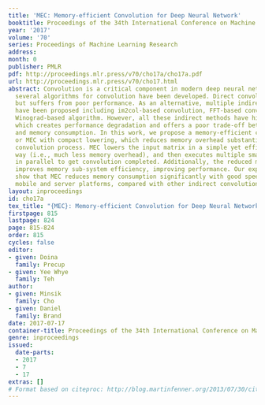 ```yaml
---
title: 'MEC: Memory-efficient Convolution for Deep Neural Network'
booktitle: Proceedings of the 34th International Conference on Machine Learning
year: '2017'
volume: '70'
series: Proceedings of Machine Learning Research
address: 
month: 0
publisher: PMLR
pdf: http://proceedings.mlr.press/v70/cho17a/cho17a.pdf
url: http://proceedings.mlr.press/v70/cho17.html
abstract: Convolution is a critical component in modern deep neural networks, thus
  several algorithms for convolution have been developed. Direct convolution is simple
  but suffers from poor performance. As an alternative, multiple indirect methods
  have been proposed including im2col-based convolution, FFT-based convolution, or
  Winograd-based algorithm. However, all these indirect methods have high memory overhead,
  which creates performance degradation and offers a poor trade-off between performance
  and memory consumption. In this work, we propose a memory-efficient convolution
  or MEC with compact lowering, which reduces memory overhead substantially and accelerates
  convolution process. MEC lowers the input matrix in a simple yet efficient/compact
  way (i.e., much less memory overhead), and then executes multiple small matrix multiplications
  in parallel to get convolution completed. Additionally, the reduced memory footprint
  improves memory sub-system efficiency, improving performance. Our experimental results
  show that MEC reduces memory consumption significantly with good speedup on both
  mobile and server platforms, compared with other indirect convolution algorithms.
layout: inproceedings
id: cho17a
tex_title: "{MEC}: Memory-efficient Convolution for Deep Neural Network"
firstpage: 815
lastpage: 824
page: 815-824
order: 815
cycles: false
editor:
- given: Doina
  family: Precup
- given: Yee Whye
  family: Teh
author:
- given: Minsik
  family: Cho
- given: Daniel
  family: Brand
date: 2017-07-17
container-title: Proceedings of the 34th International Conference on Machine Learning
genre: inproceedings
issued:
  date-parts:
  - 2017
  - 7
  - 17
extras: []
# Format based on citeproc: http://blog.martinfenner.org/2013/07/30/citeproc-yaml-for-bibliographies/
---
```


